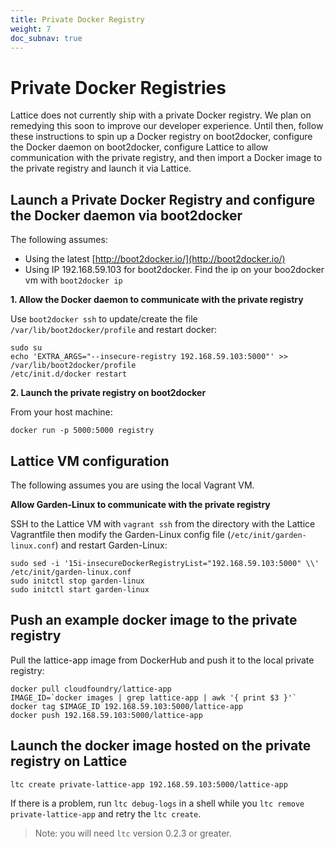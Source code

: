 ```yaml
---
title: Private Docker Registry
weight: 7
doc_subnav: true
---
```


# Private Docker Registries

Lattice does not currently ship with a private Docker registry.  We plan on remedying this soon to improve our developer experience.  Until then, follow these instructions to spin up a Docker registry on boot2docker, configure the Docker daemon on boot2docker, configure Lattice to allow communication with the private registry, and then import a Docker image to the private registry and launch it via Lattice.

## Launch a Private Docker Registry and configure the Docker daemon via boot2docker

The following assumes:

* Using the latest [http://boot2docker.io/](http://boot2docker.io/)
* Using IP 192.168.59.103 for boot2docker. Find the ip on your boo2docker vm with `boot2docker ip`

**1. Allow the Docker daemon to communicate with the private registry**

Use `boot2docker ssh` to update/create the file `/var/lib/boot2docker/profile` and restart docker:

    sudo su
    echo 'EXTRA_ARGS="--insecure-registry 192.168.59.103:5000"' >> /var/lib/boot2docker/profile
    /etc/init.d/docker restart

**2. Launch the private registry on boot2docker**

From your host machine:

    docker run -p 5000:5000 registry

## Lattice VM configuration

The following assumes you are using the local Vagrant VM.

**Allow Garden-Linux to communicate with the private registry**

SSH to the Lattice VM with `vagrant ssh` from the directory with the Lattice Vagrantfile then modify the Garden-Linux config file (`/etc/init/garden-linux.conf`) and restart Garden-Linux:

    sudo sed -i '15i-insecureDockerRegistryList="192.168.59.103:5000" \\' /etc/init/garden-linux.conf
    sudo initctl stop garden-linux
    sudo initctl start garden-linux

## Push an example docker image to the private registry

Pull the lattice-app image from DockerHub and push it to the local private registry:

    docker pull cloudfoundry/lattice-app
    IMAGE_ID=`docker images | grep lattice-app | awk '{ print $3 }'`
    docker tag $IMAGE_ID 192.168.59.103:5000/lattice-app
    docker push 192.168.59.103:5000/lattice-app

## Launch the docker image hosted on the private registry on Lattice

    ltc create private-lattice-app 192.168.59.103:5000/lattice-app

If there is a problem, run `ltc debug-logs` in a shell while you `ltc remove private-lattice-app` and retry the `ltc create`.

> Note: you will need `ltc` version 0.2.3 or greater.
